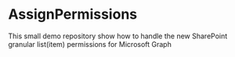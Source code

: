 # AssignPermissions
This small demo repository show how to handle the new SharePoint granular list(item) permissions for Microsoft Graph
